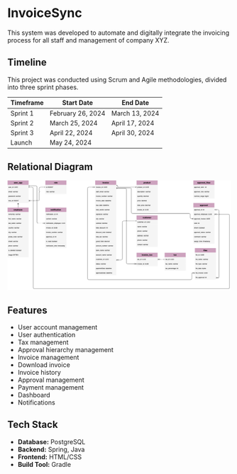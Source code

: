 # InvoiceSync

This system was developed to automate and digitally integrate the invoicing process for all staff and management of company XYZ.

## Timeline

This project was conducted using Scrum and Agile methodologies, divided into three sprint phases.

| Timeframe   | Start Date            | End Date              |
|-------------|-----------------------|-----------------------|
| Sprint 1    | February 26, 2024      | March 13, 2024        |
| Sprint 2    | March 25, 2024         | April 17, 2024        |
| Sprint 3    | April 22, 2024         | April 30, 2024        |
| Launch      | May 24, 2024           |                       |

## Relational Diagram

![Relational Diagram](/image/Relational%20Diagram.png)

## Features
- User account management
- User authentication
- Tax management
- Approval hierarchy management
- Invoice management
- Download invoice
- Invoice history
- Approval management
- Payment management
- Dashboard
- Notifications

## Tech Stack
- **Database:** PostgreSQL
- **Backend:** Spring, Java
- **Frontend:** HTML/CSS
- **Build Tool:** Gradle
